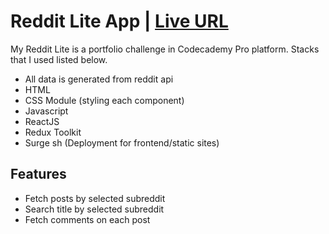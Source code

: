 # Reddit Lite App | [Live URL](http://redditminimal-byrussel.surge.sh/)

My Reddit Lite is a portfolio challenge in Codecademy Pro platform.
Stacks that I used listed below.

- All data is generated from reddit api
- HTML
- CSS Module (styling each component)
- Javascript
- ReactJS
- Redux Toolkit
- Surge sh (Deployment for frontend/static sites)

## Features

- Fetch posts by selected subreddit
- Search title by selected subreddit
- Fetch comments on each post
